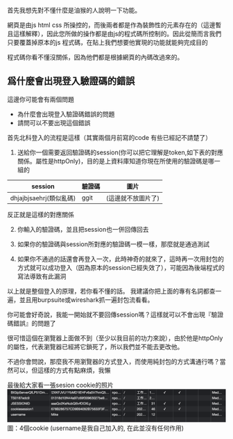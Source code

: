 首先我想先對不懂什麼是油猴的人說明一下功能。

網頁是由js html css 所操控的，而後兩者都是作為裝飾性的元素存在的（這邊暫且這樣解釋），因此您所做的操作都是由js的程式碼所控制的。因此從簡而言我們只要覆蓋掉原本的js 程式碼，在貼上我們想要他實現的功能就能夠完成目的

程式碼你看不懂沒關係，因為他們都是根據網頁的內碼改過來的。

## 爲什麼會出現登入驗證碼的錯誤
這邊你可能會有兩個問題
- 為什麼會出現登入驗證碼錯誤的問題
- 請問可以不要出現這個錯誤

首先北科登入的流程是這樣（其實兩個月前寫的code 有些已經記不請楚了）
1. 送給你一個需要返回驗證碼的session(你可以把它理解是token,如下表的對應關係。屬性是httpOnly)，目的是上資料庫知道你現在所使用的驗證碼是哪一組的

| session | 驗證碼 | 圖片 |
| --- | --- | --- |
|dhjajbjsaehrj(類似亂碼)|ggit|(這邊就不放圖片了)|
反正就是這樣的對應關係

2. 你輸入的驗證碼，並且把session也一併回傳回去
3. 如果你的驗證碼與session所對應的驗證碼一模一樣，那麼就是通過測試

4. 如果你不通過的話還會再登入一次，此時神奇的就來了，這時再一次用封包的方式就可以成功登入（因為原本的session已經失效了），可能因為後端程式的寫法導致有此漏洞

以上就是整個登入的原理，若你看不懂的話。
我建議你把上面的專有名詞都查一遍，並且用burpsuite或wireshark抓一遍封包流看看。

你可能會好奇說，我能一開始就不要回傳session嗎？這樣就可以不會出現『驗證碼錯誤』的問題了

很可惜這個在瀏覽器上面做不到（至少以我目前的功力來說），由於他是httpOnly的屬性，代表瀏覽器已經將它鎖死了，所以我們並不能去更改他。

不過你會問說，那麼我不用瀏覽器的方式登入，而使用純封包的方式溝通行嗎？當然可以，但這樣的方式有點麻煩，我懶

最後給大家看一張sesion cookie的照片
![](./cookie.png)
圖：4個cookie (username是我自己加入的, 在此並沒有任何作用)
